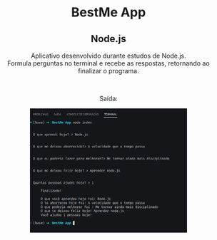 <div align="center">

# BestMe App

## Node.js
</div>

<p align="center">
Aplicativo desenvolvido durante estudos de Node.js. <br>
Formula perguntas no terminal e recebe as respostas, retornando ao finalizar o programa.
</p>

<br>


<p align="center">Saída:</p>
<div align="center"> 
    <img width="70%" src="./public/preview.png" alt="">
</div>
